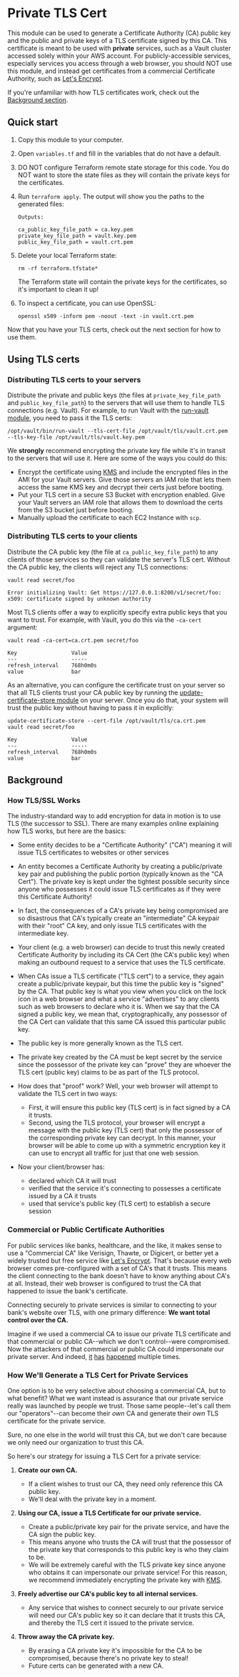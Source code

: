 # Private TLS Cert

This module can be used to generate a Certificate Authority (CA) public key and the public and private keys of a 
TLS certificate signed by this CA. This certificate is meant to be used with **private** services, such as a Vault 
cluster accessed solely within your AWS account. For publicly-accessible services, especially services you access 
through a web browser, you should NOT use this module, and instead get certificates from a commercial Certificate 
Authority, such as [Let's Encrypt](https://letsencrypt.org/).

If you're unfamiliar with how TLS certificates work, check out the [Background section](#background).




## Quick start

1. Copy this module to your computer.

1. Open `variables.tf` and fill in the variables that do not have a default.

1. DO NOT configure Terraform remote state storage for this code. You do NOT want to store the state files as they 
   will contain the private keys for the certificates.

1. Run `terraform apply`. The output will show you the paths to the generated files:

    ```
    Outputs:
    
    ca_public_key_file_path = ca.key.pem
    private_key_file_path = vault.key.pem
    public_key_file_path = vault.crt.pem
    ```
    
1. Delete your local Terraform state:

    ```
    rm -rf terraform.tfstate*
    ```

   The Terraform state will contain the private keys for the certificates, so it's important to clean it up!

1. To inspect a certificate, you can use OpenSSL:

    ```
    openssl x509 -inform pem -noout -text -in vault.crt.pem
    ```

Now that you have your TLS certs, check out the next section for how to use them.




## Using TLS certs


### Distributing TLS certs to your servers

Distribute the private and public keys (the files at `private_key_file_path` and `public_key_file_path`) to the 
servers that will use them to handle TLS connections (e.g. Vault). For example, to run Vault with the [run-vault 
module](https://github.com/hashicorp/terraform-aws-vault/tree/master/modules/run-vault), you need to pass it the TLS certs: 

```
/opt/vault/bin/run-vault --tls-cert-file /opt/vault/tls/vault.crt.pem --tls-key-file /opt/vault/tls/vault.key.pem
```   

We **strongly** recommend encrypting the private key file while it's in transit to the servers that will use it. Here 
are some of the ways you could do this:

* Encrypt the certificate using [KMS](https://aws.amazon.com/kms/) and include the encrypted files in the AMI for your
  Vault servers. Give those servers an IAM role that lets them access the same KMS key and decrypt their certs just
  before booting.
* Put your TLS cert in a secure S3 Bucket with encryption enabled. Give your Vault servers an IAM role that allows them
  to download the certs from the S3 bucket just before booting.
* Manually upload the certificate to each EC2 Instance with `scp`.


### Distributing TLS certs to your clients   
   
Distribute the CA public key (the file at `ca_public_key_file_path`) to any clients of those services so they can 
validate the server's TLS cert. Without the CA public key, the clients will reject any TLS connections: 

```
vault read secret/foo

Error initializing Vault: Get https://127.0.0.1:8200/v1/secret/foo: x509: certificate signed by unknown authority
```

Most TLS clients offer a way to explicitly specify extra public keys that you want to trust. For example, with 
Vault, you do this via the `-ca-cert` argument:

```
vault read -ca-cert=ca.crt.pem secret/foo

Key                 Value
---                 -----
refresh_interval    768h0m0s
value               bar
```

As an alternative, you can configure the certificate trust on your server so that all TLS clients trust your CA
public key by running the [update-certificate-store module](https://github.com/hashicorp/terraform-aws-vault/tree/master/modules/update-certificate-store) on your server. Once 
you do that, your system will trust the public key without having to pass it in explicitly:

```
update-certificate-store --cert-file /opt/vault/tls/ca.crt.pem
vault read secret/foo

Key                 Value
---                 -----
refresh_interval    768h0m0s
value               bar
```



## Background


### How TLS/SSL Works

The industry-standard way to add encryption for data in motion is to use TLS (the successor to SSL). There are many 
examples online explaining how TLS works, but here are the basics:

- Some entity decides to be a "Certificate Authority" ("CA") meaning it will issue TLS certificates to websites or 
  other services

- An entity becomes a Certificate Authority by creating a public/private key pair and publishing the public portion 
  (typically known as the "CA Cert"). The private key is kept under the tightest possible security since anyone who 
  possesses it could issue TLS certificates as if they were this Certificate Authority!

- In fact, the consequences of a CA's private key being compromised are so disastrous that CA's typically create an 
  "intermediate" CA keypair with their "root" CA key, and only issue TLS certificates with the intermediate key.

- Your client (e.g. a web browser) can decide to trust this newly created Certificate Authority by including its CA 
  Cert (the CA's public key) when making an outbound request to a service that uses the TLS certificate.

- When CAs issue a TLS certificate ("TLS cert") to a service, they again create a public/private keypair, but this time 
  the public key is "signed" by the CA. That public key is what you view when you click on the lock icon in a web 
  browser and what a service "advertises" to any clients such as web browsers to declare who it is. When we say that 
  the CA signed a public key, we mean that, cryptographically, any possessor of the CA Cert can validate that this same 
  CA issued this particular public key.

- The public key is more generally known as the TLS cert.

- The private key created by the CA must be kept secret by the service since the possessor of the private key can 
  "prove" they are whoever the TLS cert (public key) claims to be as part of the TLS protocol.

- How does that "proof" work? Well, your web browser will attempt to validate the TLS cert in two ways:
  - First, it will ensure this public key (TLS cert) is in fact signed by a CA it trusts.
  - Second, using the TLS protocol, your browser will encrypt a message with the public key (TLS cert) that only the
    possessor of the corresponding private key can decrypt. In this manner, your browser will be able to come up with a
    symmetric encryption key it can use to encrypt all traffic for just that one web session.

- Now your client/browser has:
  - declared which CA it will trust
  - verified that the service it's connecting to possesses a certificate issued by a CA it trusts
  - used that service's public key (TLS cert) to establish a secure session


### Commercial or Public Certificate Authorities

For public services like banks, healthcare, and the like, it makes sense to use a "Commercial CA" like Verisign, Thawte,
or Digicert, or better yet a widely trusted but free service like [Let's Encrypt](https://letsencrypt.org/). That's 
because every web browser comes pre-configured with a set of CA's that it trusts. This means the client connecting to 
the bank doesn't have to know anything about CA's at all. Instead, their web browser is configured to trust the CA that 
happened to issue the bank's certificate.

Connecting securely to private services is similar to connecting to your bank's website over TLS, with one primary 
difference: **We want total control over the CA.**

Imagine if we used a commercial CA to issue our private TLS certificate and that commercial or public CA--which we 
don't control--were compromised. Now the attackers of that commercial or public CA could impersonate our private server. 
And indeed, [it](https://www.theguardian.com/technology/2011/sep/05/diginotar-certificate-hack-cyberwar) [has](
https://www.schneier.com/blog/archives/2012/02/verisign_hacked.html) [happened](
http://www.infoworld.com/article/2623707/hacking/the-real-security-issue-behind-the-comodo-hack.html)
multiple times.


### How We'll Generate a TLS Cert for Private Services

One option is to be very selective about choosing a commercial CA, but to what benefit? What we want instead is 
assurance that our private service really was launched by people we trust. Those same people--let's call them our 
"operators"--can become their *own* CA and generate their *own* TLS certificate for the private service.

Sure, no one else in the world will trust this CA, but we don't care because we only need our organization to trust 
this CA.

So here's our strategy for issuing a TLS Cert for a private service:

1. **Create our own CA.**
    - If a client wishes to trust our CA, they need only reference this CA public key.
    - We'll deal with the private key in a moment.

1. **Using our CA, issue a TLS Certificate for our private service.**
    - Create a public/private key pair for the private service, and have the CA sign the public key.
    - This means anyone who trusts the CA will trust that the possessor of the private key that corresponds to this public 
      key is who they claim to be.
    - We will be extremely careful with the TLS private key since anyone who obtains it can impersonate our private 
      service! For this reason, we recommend immediately encrypting the private key with 
      [KMS](https://aws.amazon.com/kms/).

1. **Freely advertise our CA's public key to all internal services.**
    - Any service that wishes to connect securely to our private service will need our CA's public key so it can declare 
      that it trusts this CA, and thereby the TLS cert it issued to the private service.

1. **Throw away the CA private key.**
    - By erasing a CA private key it's impossible for the CA to be compromised, because there's no private key to steal!
    - Future certs can be generated with a new CA.

